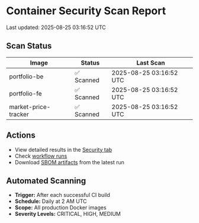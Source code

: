 # Container Security Scan Report

Last updated: 2025-08-25 03:16:52 UTC

## Scan Status

| Image | Status | Last Scan |
|-------|--------|-----------|
| portfolio-be | ✅ Scanned | 2025-08-25 03:16:52 UTC |
| portfolio-fe | ✅ Scanned | 2025-08-25 03:16:52 UTC |
| market-price-tracker | ✅ Scanned | 2025-08-25 03:16:52 UTC |

## Actions

- View detailed results in the [Security tab](https://github.com/ktenman/portfolio/security/code-scanning)
- Check [workflow runs](https://github.com/ktenman/portfolio/actions/workflows/trivy-scan.yml)
- Download [SBOM artifacts](https://github.com/ktenman/portfolio/actions/workflows/trivy-scan.yml) from the latest run

## Automated Scanning

- **Trigger:** After each successful CI build
- **Schedule:** Daily at 2 AM UTC
- **Scope:** All production Docker images
- **Severity Levels:** CRITICAL, HIGH, MEDIUM

